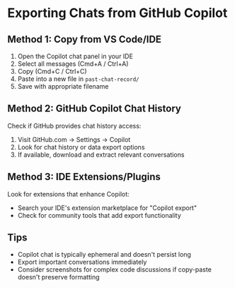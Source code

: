 <!-- SYSTEM FILE - Do not modify. Reference guide for exporting chats. -->

# Exporting Chats from GitHub Copilot

## Method 1: Copy from VS Code/IDE
1. Open the Copilot chat panel in your IDE
2. Select all messages (Cmd+A / Ctrl+A)
3. Copy (Cmd+C / Ctrl+C)
4. Paste into a new file in `past-chat-record/`
5. Save with appropriate filename

## Method 2: GitHub Copilot Chat History
Check if GitHub provides chat history access:
1. Visit GitHub.com → Settings → Copilot
2. Look for chat history or data export options
3. If available, download and extract relevant conversations

## Method 3: IDE Extensions/Plugins
Look for extensions that enhance Copilot:
- Search your IDE's extension marketplace for "Copilot export"
- Check for community tools that add export functionality

## Tips
- Copilot chat is typically ephemeral and doesn't persist long
- Export important conversations immediately
- Consider screenshots for complex code discussions if copy-paste doesn't preserve formatting


